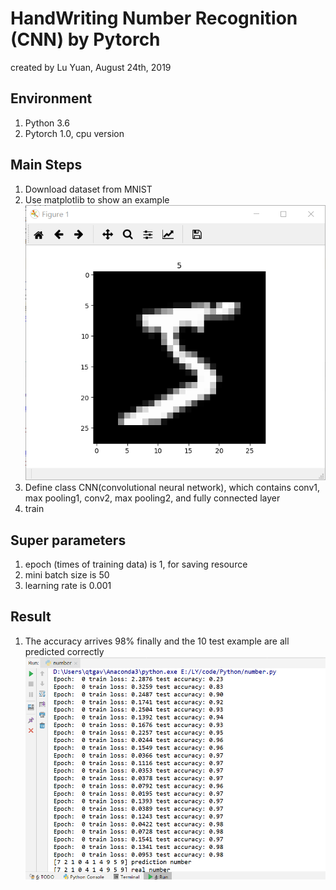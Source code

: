 # HandWriting Number Recognition (CNN) by Pytorch
created by Lu Yuan, August 24th, 2019

## Environment
1. Python 3.6
2. Pytorch 1.0, cpu version

## Main Steps
1. Download dataset from MNIST
2. Use matplotlib to show an example 
![screen ](screencut/1.png)
3. Define class CNN(convolutional neural network), which contains conv1, max pooling1, conv2, max pooling2, and fully connected layer
4. train

## Super parameters
1. epoch (times of training data) is 1, for saving resource
2. mini batch size is 50
3. learning rate is 0.001

## Result 
1. The accuracy arrives 98% finally and the 10 test example are all predicted correctly
![screen ](screencut/2.png)
